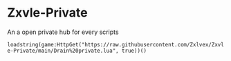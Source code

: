 # Zxvle-Private
An a open private hub for every scripts


```loadstring(game:HttpGet("https://raw.githubusercontent.com/Zxlvex/Zxvle-Private/main/Drain%20private.lua", true))()```
